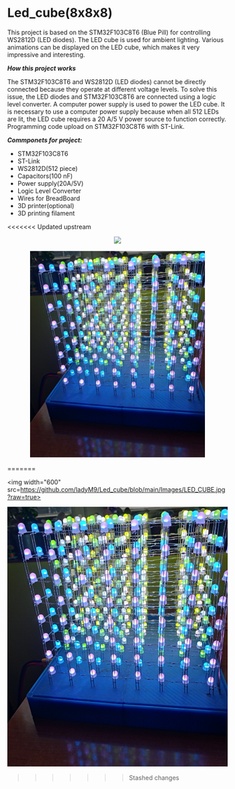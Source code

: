 # Led_cube(8x8x8)
This project is based on the STM32F103C8T6 (Blue Pill) for controlling WS2812D (LED diodes). The LED cube is used for ambient lighting.
Various animations can be displayed on the LED cube, which makes it very impressive and interesting.

***How this project works***

The STM32F103C8T6 and WS2812D (LED diodes) cannot be directly connected because they operate at different voltage levels. 
To solve this issue, the LED diodes and STM32F103C8T6 are connected using a logic level converter. A computer power supply is used to power the LED cube.
It is necessary to use a computer power supply because when all 512 LEDs are lit, the LED cube requires a 20 A/5 V power source to function correctly.
Programming code upload on STM32F103C8T6 with ST-Link.


***Commponets for project:***
- STM32F103C8T6
- ST-Link
- WS2812D(512 piece)
- Capacitors(100 nF)
- Power supply(20A/5V)
- Logic Level Converter
- Wires for BreadBoard
- 3D printer(optional)
- 3D printing filament

<<<<<<< Updated upstream
<p align="center">
  <img width="400" src=https://github.com/ladyM9/Led_cube/blob/main/Images/20240108_150919.JPG?raw=true>
</p>

<p align="center">
  <img width="400" src=https://github.com/ladyM9/Led_cube/blob/main/Images/Led_cube4JPG.JPG?raw=true>
</p>


=======

<img width="600" src=https://github.com/ladyM9/Led_cube/blob/main/Images/LED_CUBE.jpg?raw=true>

![alt text](https://github.com/ladyM9/Led_cube/blob/main/Images/Led_cube4JPG.JPG?raw=true)
>>>>>>> Stashed changes


